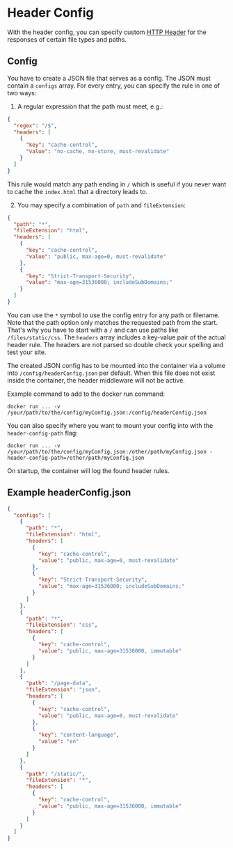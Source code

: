 # Header Config

With the header config, you can specify custom [HTTP Header](https://developer.mozilla.org/de/docs/Web/HTTP/Headers) for the responses of certain file types and paths.

## Config

You have to create a JSON file that serves as a config. The JSON must contain a `configs` array. For every entry, you can specify the rule in one of two ways:

1. A regular expression that the path must meet, e.g.:

```json
{
  "regex": "/$",
  "headers": [
    {
      "key": "cache-control",
      "value": "no-cache, no-store, must-revalidate"
    }
  ]
}
```

This rule would match any path ending in `/` which is useful if you never want to cache the `index.html` that a directory leads to.

2. You may specify a combination of `path` and `fileExtension`:

```json
{
  "path": "*",
  "fileExtension": "html",
  "headers": [
    {
      "key": "cache-control",
      "value": "public, max-age=0, must-revalidate"
    },
    {
      "key": "Strict-Transport-Security",
      "value": "max-age=31536000; includeSubDomains;"
    }
  ]
}
```

You can use the `*` symbol to use the config entry for any path or filename. Note that the path option only matches the requested path from the start. That's why you have to start with a `/` and can use paths like `/files/static/css`. The `headers` array includes a key-value pair of the actual header rule. The headers are not parsed so double check your spelling and test your site.

The created JSON config has to be mounted into the container via a volume into `/config/headerConfig.json` per default. When this file does not exist inside the container, the header middleware will not be active.

Example command to add to the docker run command:

```
docker run ... -v /your/path/to/the/config/myConfig.json:/config/headerConfig.json
```

You can also specify where you want to mount your config into with the `header-config-path` flag:

```
docker run ... -v /your/path/to/the/config/myConfig.json:/other/path/myConfig.json -header-config-path=/other/path/myConfig.json
```

On startup, the container will log the found header rules.

## Example headerConfig.json

```json
{
  "configs": [
    {
      "path": "*",
      "fileExtension": "html",
      "headers": [
        {
          "key": "cache-control",
          "value": "public, max-age=0, must-revalidate"
        },
        {
          "key": "Strict-Transport-Security",
          "value": "max-age=31536000; includeSubDomains;"
        }
      ]
    },
    {
      "path": "*",
      "fileExtension": "css",
      "headers": [
        {
          "key": "cache-control",
          "value": "public, max-age=31536000, immutable"
        }
      ]
    },
    {
      "path": "/page-data",
      "fileExtension": "json",
      "headers": [
        {
          "key": "cache-control",
          "value": "public, max-age=0, must-revalidate"
        },
        {
          "key": "content-language",
          "value": "en"
        }
      ]
    },
    {
      "path": "/static/",
      "fileExtension": "*",
      "headers": [
        {
          "key": "cache-control",
          "value": "public, max-age=31536000, immutable"
        }
      ]
    }
  ]
}
```
